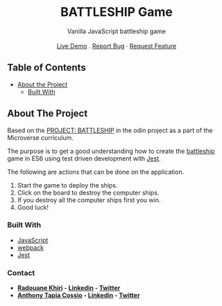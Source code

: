 <p align="center">
  <h1 align="center">BATTLESHIP Game</h1>

  <p align="center">
    Vanilla JavaScript battleship game
    <br>
    <br>
    <a href="https://rawcdn.githack.com/Redvanisation/Battleship/feature/battleship/dist/index.html" target="_blank">Live Demo</a>
    .
    <a href="https://github.com/Redvanisation/Battleship/issues">Report Bug</a>
    ·
    <a href="https://github.com/Redvanisation/Battleship/issues">Request Feature</a>
  </p>
</p>


<!-- TABLE OF CONTENTS -->
## Table of Contents

* [About the Project](#about-the-project)
  * [Built With](#built-with)


<!-- ABOUT THE PROJECT -->
## About The Project

Based on the [PROJECT: BATTLESHIP](https://www.theodinproject.com/courses/javascript/lessons/battleship) in the odin project as a part of the Microverse curriculum.

The purpose is to get a good understanding how to create the [battleship](https://en.wikipedia.org/wiki/Battleship_(game)) game in ES6 using test driven development with [Jest](https://jestjs.io/).

The following are actions that can be done on the application.
  1. Start the game to deploy the ships.
  2. Click on the board to destroy the computer ships.
  3. If you destroy all the computer ships first you win.
  4. Good luck!

### Built With
* [JavaScript](https://www.javascript.com/)
* [webpack](https://webpack.js.org/)
* [Jest](https://jestjs.io/)


### Contact

* **[Radouane Khiri](https://github.com/Redvanisation) - [Linkedin](https://www.linkedin.com/in/redvan/) - [Twitter](https://twitter.com/redvanisation)**
* **[Anthony Tapia Cossio](https://github.com/AnthonyTC89) - [Linkedin](linkedin.com/in/anthony-tapia-cossio) - [Twitter](https://twitter.com/ptonypTC)**
